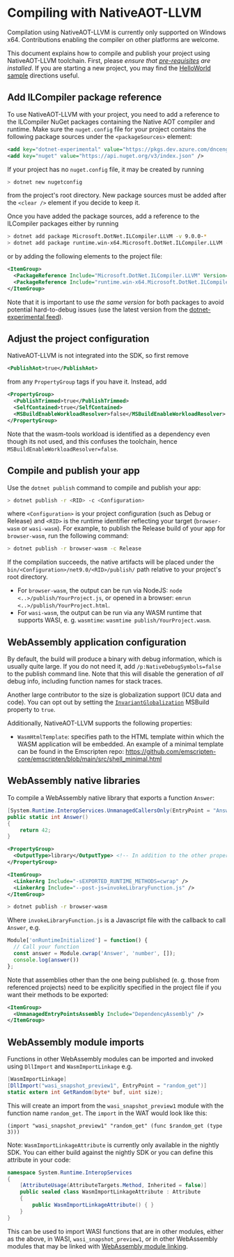 # Compiling with NativeAOT-LLVM

Compilation using NativeAOT-LLVM is currently only supported on Windows x64. Contributions enabling the compiler on other platforms are welcome.

This document explains how to compile and publish your project using NativeAOT-LLVM toolchain. First, please _ensure that [pre-requisites](prerequisites.md) are installed_. If you are starting a new project, you may find the [HelloWorld sample](../../samples/HelloWorld/README.md) directions useful.

## Add ILCompiler package reference

To use NativeAOT-LLVM with your project, you need to add a reference to the ILCompiler NuGet packages containing the Native AOT compiler and runtime. Make sure the `nuget.config` file for your project contains the following package sources under the `<packageSources>` element:
```xml
<add key="dotnet-experimental" value="https://pkgs.dev.azure.com/dnceng/public/_packaging/dotnet-experimental/nuget/v3/index.json" />
<add key="nuget" value="https://api.nuget.org/v3/index.json" />
```

If your project has no `nuget.config` file, it may be created by running
```bash
> dotnet new nugetconfig
```

from the project's root directory. New package sources must be added after the `<clear />` element if you decide to keep it.

Once you have added the package sources, add a reference to the ILCompiler packages either by running
```bash
> dotnet add package Microsoft.DotNet.ILCompiler.LLVM -v 9.0.0-*
> dotnet add package runtime.win-x64.Microsoft.DotNet.ILCompiler.LLVM -v 9.0.0-*
```

or by adding the following elements to the project file:
```xml
<ItemGroup>
  <PackageReference Include="Microsoft.DotNet.ILCompiler.LLVM" Version="9.0.0-*" />
  <PackageReference Include="runtime.win-x64.Microsoft.DotNet.ILCompiler.LLVM" Version="9.0.0-*" />
</ItemGroup>
```

Note that it is important to use _the same version_ for both packages to avoid potential hard-to-debug issues (use the latest version from the [dotnet-experimental feed](https://dev.azure.com/dnceng/public/_artifacts/feed/dotnet-experimental/NuGet/Microsoft.DotNet.ILCompiler.LLVM)).

## Adjust the project configuration

NativeAOT-LLVM is not integrated into the SDK, so first remove
```xml
<PublishAot>true</PublishAot>
```
from any `PropertyGroup` tags if you have it. Instead, add
```xml
<PropertyGroup>
  <PublishTrimmed>true</PublishTrimmed>
  <SelfContained>true</SelfContained>
  <MSBuildEnableWorkloadResolver>false</MSBuildEnableWorkloadResolver>
</PropertyGroup>
```

Note that the wasm-tools workload is identified as a dependency even though its not used, and this confuses the toolchain, hence `MSBuildEnableWorkloadResolver=false`.

## Compile and publish your app

Use the `dotnet publish` command to compile and publish your app:
```bash
> dotnet publish -r <RID> -c <Configuration>
```

where `<Configuration>` is your project configuration (such as Debug or Release) and `<RID>` is the runtime identifier reflecting your target (`browser-wasm` or `wasi-wasm`). For example, to publish the Release build of your app for `browser-wasm`, run the following command:
```bash
> dotnet publish -r browser-wasm -c Release
```

If the compilation succeeds, the native artifacts will be placed under the `bin/<Configuration>/net9.0/<RID>/publish/` path relative to your project's root directory.

* For `browser-wasm`, the output can be run via NodeJS: `node <..>/publish/YourProject.js`, or opened in a browser: `emrun <..>/publish/YourProject.html`.
* For `wasi-wasm`, the output can be run via any WASM runtime that supports WASI, e. g. `wasmtime`: `wasmtime publish/YourProject.wasm`.

## WebAssembly application configuration

By default, the build will produce a binary with debug information, which is usually quite large. If you do not need it, add `/p:NativeDebugSymbols=false` to the publish command line. Note that this will disable the generation of _all_ debug info, including function names for stack traces.

Another large contributor to the size is globalization support (ICU data and code). You can opt out by setting the [`InvariantGlobalization`](https://learn.microsoft.com/en-us/dotnet/core/runtime-config/globalization) MSBuild property to `true`.

Additionally, NativeAOT-LLVM supports the following properties:
- `WasmHtmlTemplate`: specifies path to the HTML template within which the WASM application will be embedded. An example of a minimal template can be found in the Emscripten repo: https://github.com/emscripten-core/emscripten/blob/main/src/shell_minimal.html

## WebAssembly native libraries

To compile a WebAssembly native library that exports a function `Answer`:
```cs
[System.Runtime.InteropServices.UnmanagedCallersOnly(EntryPoint = "Answer")]
public static int Answer()
{
    return 42;
}
```
```xml
<PropertyGroup>
  <OutputType>library</OutputType> <!-- In addition to the other properties. -->
</PropertyGroup>

<ItemGroup>
  <LinkerArg Include="-sEXPORTED_RUNTIME_METHODS=cwrap" />
  <LinkerArg Include="--post-js=invokeLibraryFunction.js" />
</ItemGroup>
```
```bash
> dotnet publish -r browser-wasm
```
Where `invokeLibraryFunction.js` is a Javascript file with the callback to call `Answer`, e.g.
```js
Module['onRuntimeInitialized'] = function() { 
  // Call your function
  const answer = Module.cwrap('Answer', 'number', []);
  console.log(answer())
};
```

Note that assemblies other than the one being published (e. g. those from referenced projects) need to be explicitly specified in the project file if you want their methods to be exported:
```xml
<ItemGroup>
  <UnmanagedEntryPointsAssembly Include="DependencyAssembly" />
</ItemGroup>
```

## WebAssembly module imports

Functions in other WebAssembly modules can be imported and invoked using `DllImport` and `WasmImportLinkage` e.g.
```cs
[WasmImportLinkage]
[DllImport("wasi_snapshot_preview1", EntryPoint = "random_get")]
static extern int GetRandom(byte* buf, uint size);
```
This will create an import from the `wasi_snapshot_preview1` module with the function name `random_get`.  The `import` in the WAT would look like this:
```
(import "wasi_snapshot_preview1" "random_get" (func $random_get (type 3)))
```
Note: `WasmImportLinkageAttribute` is currently only available in the nightly SDK. You can either build against the nightly SDK or you can define this attribute in your code:
```cs
namespace System.Runtime.InteropServices
{
    [AttributeUsage(AttributeTargets.Method, Inherited = false)]
    public sealed class WasmImportLinkageAttribute : Attribute
    {
        public WasmImportLinkageAttribute() { }
    }
}
```

This can be used to import WASI functions that are in other modules, either as the above, in WASI, `wasi_snapshot_preview1`, or in other WebAssembly modules that may be linked with [WebAssembly module linking](https://github.com/WebAssembly/module-linking).
